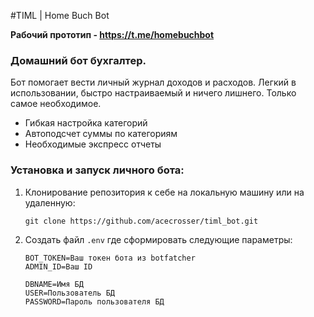 #TIML | Home Buch Bot

**Рабочий прототип - https://t.me/homebuchbot**

### Домашний бот бухгалтер. 
Бот помогает вести личный журнал доходов и расходов. Легкий в использовании, быстро настраиваемый и
ничего лишнего. Только самое необходимое. 

- Гибкая настройка категорий
- Автоподсчет суммы по категориям
- Необходимые экспресс отчеты


### Установка и запуск личного бота:

1. Клонирование репозитория к себе на локальную машину или на удаленную:
   
   `git clone https://github.com/acecrosser/timl_bot.git`
   

2. Создать файл `.env` где сформировать следующие параметры:
    ```
    BOT_TOKEN=Ваш токен бота из botfatcher
    ADMIN_ID=Ваш ID 

    DBNAME=Имя БД
    USER=Пользователь БД
    PASSWORD=Пароль пользователя БД
    ```